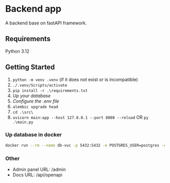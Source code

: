 # Backend app

A backend base on fastAPI framework.

## Requirements

Python 3.12

## Getting Started

1. ```python -m venv .venv``` (if it does not exist or is incompatible)
2. ```./.venv/Scripts/activate```
3. ```pip install -r .\requirements.txt```
4. *Up your database*
5. *Configure the .env file*
6. ```alembic upgrade head```
7. ```cd .\src\```
8. ```uvicorn main:app --host 127.0.0.1 --port 8080 --reload``` OR ```py .\main.py```


### Up database in docker 
```bash
docker run --rm --name db-vuc -p 5432:5432 -e POSTGRES_USER=postgres -e POSTGRES_PASSWORD=postgres -e POSTGRES_DB=name_db -d postgres:15
```


### Other

* Admin panel URL: /admin
* Docs URL: /api/openapi
